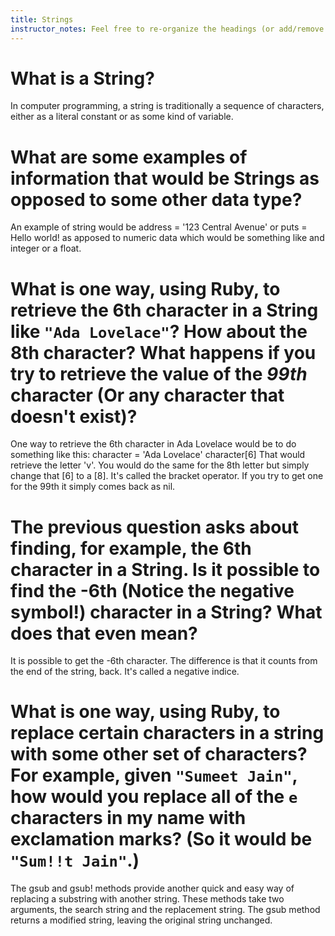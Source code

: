 ```yaml
---
title: Strings
instructor_notes: Feel free to re-organize the headings (or add/remove headings) below. We included the headings for your benefit, but it's 100% fine if you want to write your responses in some different structure.
---
```


# What is a String?

In computer programming, a string is traditionally a sequence of characters, either as a literal constant or as some kind of variable. 

# What are some examples of information that would be Strings as opposed to some other data type?

An example of string would be address = '123 Central Avenue' or puts = Hello world! as apposed to numeric data which would be something like and integer or a float.

# What is one way, using Ruby, to retrieve the 6th character in a String like `"Ada Lovelace"`? How about the 8th character? What happens if you try to retrieve the value of the _99th_ character (Or any character that doesn't exist)?

One way to retrieve the 6th character in Ada Lovelace would be to do something like this: 
character = 'Ada Lovelace'
character[6]
That would retrieve the letter 'v'. You would do the same for the 8th letter but simply change that [6] to a [8]. It's called the bracket operator. If you try to get one for the 99th it simply comes back as nil.

# The previous question asks about finding, for example, the 6th character in a String. Is it possible to find the **-6th** (Notice the negative symbol!) character in a String? What does that even mean?

It is possible to get the -6th character. The difference is that it counts from the end of the string, back. It's called a negative indice.

# What is one way, using Ruby, to replace certain characters in a string with some other set of characters? For example, given `"Sumeet Jain"`, how would you replace all of the `e` characters in my name with exclamation marks? (So it would be `"Sum!!t Jain"`.)

The gsub and gsub! methods provide another quick and easy way of replacing a substring with another string. These methods take two arguments, the search string and the replacement string. The gsub method returns a modified string, leaving the original string unchanged.
